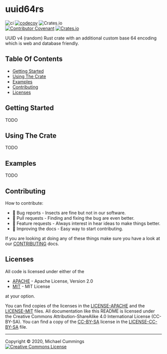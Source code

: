 # uuid64rs
![ci](https://github.com/Dragonrun1/uuid64rs/workflows/ci/badge.svg)
[![codecov](https://codecov.io/gh/Dragonrun1/uuid64rs/branch/main/graph/badge.svg?token=5C77XWIDN0)](https://codecov.io/gh/Dragonrun1/uuid64rs)
![Crates.io](https://img.shields.io/crates/v/uuid64rs)
<br>
[![Contributor Covenant](https://img.shields.io/badge/Contributor%20Covenant-v2.0%20adopted-ff69b4.svg)](CODE_OF_CONDUCT.md)
[![Crates.io](https://img.shields.io/crates/l/uuid64rs)](https://github.com/Dragonrun1/uuid64rs/blob/main/README.md#licenses)

UUID v4 (random) Rust crate with an additional custom base 64 encoding which is
web and database friendly.

## Table Of Contents

* [Getting Started](#getting-started)
* [Using The Crate](#using-the-crate)
* [Examples](#examples)
* [Contributing](#contributing)
* [Licenses](#licenses)

## Getting Started

TODO

## Using The Crate

TODO

## Examples

TODO

## Contributing

How to contribute:

* :bug: Bug reports - Insects are fine but not in our software.
* :star_struck: Pull requests - Finding and fixing the bug are even better.
* :thinking: Feature requests - Always interest in hear ideas to make things better.
* :hugs: Improving the docs - Easy way to start contributing.

If you are looking at doing any of these things make sure you have a look at our
[CONTRIBUTING] docs.

## Licenses

All code is licensed under either of the

  * [APACHE] - Apache License, Version 2.0
  * [MIT] - MIT License

at your option.

You can find copies of the licenses in the [LICENSE-APACHE] and the
[LICENSE-MIT] files.
All documentation like this README is licensed under the Creative Commons
Attribution-ShareAlike 4.0 International License (CC-BY-SA).
You can find a copy of the [CC-BY-SA] license in the [LICENSE-CC-BY-SA] file.

[APACHE]: https://opensource.org/licenses/Apache-2.0
[CC-BY-SA]: http://creativecommons.org/licenses/by-sa/4.0/
[Cargo.toml]: https://doc.rust-lang.org/cargo/guide/dependencies.html
[CONTRIBUTING]: CONTRIBUTING.md
[Contributor Covenant Code of Conduct]: CODE_OF_CONDUCT.md
[LICENSE-APACHE]: LICENSE-APACHE
[LICENSE-CC-BY-SA]: LICENSE-CC-BY-SA
[LICENSE-MIT]: LICENSE-MIT
[MIT]: https://opensource.org/licenses/MIT
[Rust]: https://www.rust-lang.org/
[cargo-edit]: https://crates.io/crates/cargo-edit

<hr>
Copyright &copy; 2020, Michael Cummings<br/>
<a rel="license" href="http://creativecommons.org/licenses/by-sa/4.0/">
<img alt="Creative Commons License" style="border-width:0" src="https://i.creativecommons.org/l/by-sa/4.0/88x31.png" />
</a>
